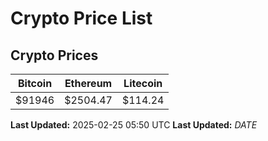 # Crypto Price List

## Crypto Prices
| Bitcoin | Ethereum | Litecoin |
| ------- | -------- | -------- |
| $91946 | $2504.47 | $114.24 |
**Last Updated:** 2025-02-25 05:50 UTC
**Last Updated:** $DATE$
